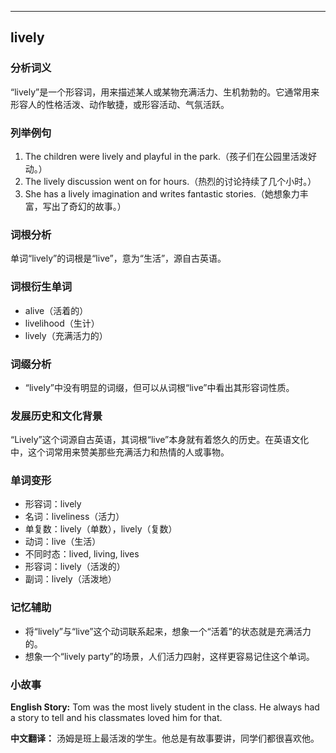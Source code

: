 
---------------
## lively
### 分析词义
“lively”是一个形容词，用来描述某人或某物充满活力、生机勃勃的。它通常用来形容人的性格活泼、动作敏捷，或形容活动、气氛活跃。

### 列举例句
1. The children were lively and playful in the park.（孩子们在公园里活泼好动。）
2. The lively discussion went on for hours.（热烈的讨论持续了几个小时。）
3. She has a lively imagination and writes fantastic stories.（她想象力丰富，写出了奇幻的故事。）

### 词根分析
单词“lively”的词根是“live”，意为“生活”，源自古英语。

### 词根衍生单词
- alive（活着的）
- livelihood（生计）
- lively（充满活力的）

### 词缀分析
- “lively”中没有明显的词缀，但可以从词根“live”中看出其形容词性质。

### 发展历史和文化背景
“Lively”这个词源自古英语，其词根“live”本身就有着悠久的历史。在英语文化中，这个词常用来赞美那些充满活力和热情的人或事物。

### 单词变形
- 形容词：lively
- 名词：liveliness（活力）
- 单复数：lively（单数），lively（复数）
- 动词：live（生活）
- 不同时态：lived, living, lives
- 形容词：lively（活泼的）
- 副词：lively（活泼地）

### 记忆辅助
- 将“lively”与“live”这个动词联系起来，想象一个“活着”的状态就是充满活力的。
- 想象一个“lively party”的场景，人们活力四射，这样更容易记住这个单词。

### 小故事
**English Story:**
Tom was the most lively student in the class. He always had a story to tell and his classmates loved him for that.

**中文翻译：**
汤姆是班上最活泼的学生。他总是有故事要讲，同学们都很喜欢他。

